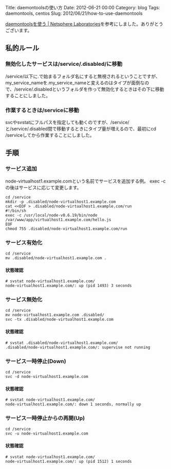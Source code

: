 Title: daemontoolsの使い方
Date: 2012-06-21 00:00
Category: blog
Tags: daemontools, centos
Slug: 2012/06/21/how-to-use-daemontools

[daemontoolsを使う | Netsphere Laboratories](http://www.nslabs.jp/daemontools.rhtml)を参考にしました。ありがとうございます。

## 私的ルール

### 無効化したサービスは/service/.disabled/に移動
/service/以下に.で始まるフォルダ名にすると無視されるということですが、my_service_nameを.my_service_nameと変えるのはタイプが面倒なので、/service/.disabledというフォルダを作って無効化するときはその下に移動することにしました。

### 作業するときは/serviceに移動
svcやsvstatにフルパスを指定しても動くのですが、/service/と/service/.disabled間で移動するときにタイプ量が増えるので、最初にcd /serviceしてから作業することにしました。


## 手順
### サービス追加
node-virtualhost1.example.comという名前でサービスを追加する例。
exec -cの後はサービスに応じて変更します。

```
cd /service
mkdir -p .disabled/node-virtualhost1.example.com
cat <<EOF > .disabled/node-virtualhost1.example.com/run
#!/bin/sh
exec -c /usr/local/node-v0.6.19/bin/node /var/www/app/virtualhost1.example.com/hello.js
EOF
chmod 755 .disabled/node-virtualhost1.example.com/run
```

### サービス有効化

```
cd /service
mv .disabled/node-virtualhost1.example.com .
```

#### 状態確認
```
# svstat node-virtualhost1.example.com/
node-virtualhost1.example.com/: up (pid 1493) 3 seconds
```

### サービス無効化

```
cd /service
mv node-virtualhost1.example.com .disabled/
svc -tx .disabled/node-virtualhost1.example.com
```

#### 状態確認
```
# svstat .disabled/node-virtualhost1.example.com/
.disabled/node-virtualhost1.example.com/: supervise not running
```

### サービス一時停止(Down)

```
cd /service
svc -d node-virtualhost1.example.com
```

#### 状態確認
```
# svstat node-virtualhost1.example.com/
node-virtualhost1.example.com/: down 1 seconds, normally up
```

### サービス一時停止からの再開(Up)
```
cd /service
svc -u node-virtualhost1.example.com
```

#### 状態確認
```
# svstat node-virtualhost1.example.com/
node-virtualhost1.example.com/: up (pid 1512) 1 seconds
```

